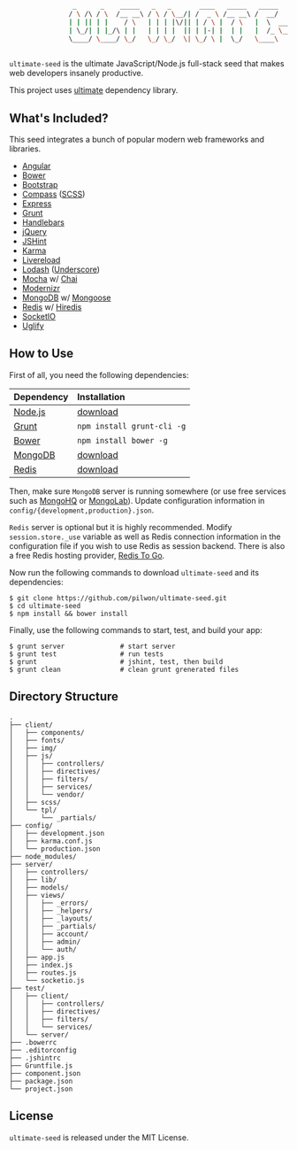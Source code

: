 ```sh
                _      _    _____   _   _       ____   _____   _____        ____   _____  _____  ____ 
               / \ /\ / \  /__ __\ / \ / \__/| /  _ \ /__ __\ /  __/       / ___\ /  __/ /  __/ /  _ \
               | | || | |    / \   | | | |\/|| | / \ |  / \   |  \  _____  |    \ |  \   |  \   | | \|
               | \_/| | |_/\ | |   | | | |  || | |-| |  | |   |  /_ \____\ \___ | |  /_  |  /_  | |_/|
               \____/ \____/ \_/   \_/ \_/  \| \_/ \ |  \_/   \____\       \____/ \____\ \____\ \____/
                                                                           
```

`ultimate-seed` is the ultimate JavaScript/Node.js full-stack seed that makes web developers insanely productive.

This project uses [ultimate](https://github.com/pilwon/ultimate) dependency library.

## What's Included?

  This seed integrates a bunch of popular modern web frameworks and libraries.

  * [Angular](http://angularjs.org/)
  * [Bower](http://twitter.github.com/bower/)
  * [Bootstrap](http://twitter.github.com/bootstrap/)
  * [Compass](http://compass-style.org/) ([SCSS](http://sass-lang.com/))
  * [Express](http://expressjs.com/)
  * [Grunt](http://gruntjs.com/)
  * [Handlebars](http://handlebarsjs.com/)
  * [jQuery](http://jquery.com/)
  * [JSHint](http://www.jshint.com/)
  * [Karma](http://karma-runner.github.com/)
  * [Livereload](http://livereload.com/)
  * [Lodash](http://lodash.com/) ([Underscore](http://underscorejs.org/))
  * [Mocha](http://visionmedia.github.com/mocha/) w/ [Chai](http://chaijs.com/)
  * [Modernizr](http://modernizr.com/)
  * [MongoDB](http://www.mongodb.org/) w/ [Mongoose](http://www.mongoose.com/)
  * [Redis](http://redis.io/) w/ [Hiredis](https://github.com/redis/hiredis)
  * [SocketIO](http://socket.io/)
  * [Uglify](http://lisperator.net/uglifyjs/)

## How to Use

  First of all, you need the following dependencies:

| Dependency                                | Installation                                 |
|:------------------------------------------|:---------------------------------------------|
| [Node.js](http://nodejs.org/)             | [download](http://nodejs.org/download/)      |
| [Grunt](http://gruntjs.com/)              | `npm install grunt-cli -g`                   |
| [Bower](http://twitter.github.com/bower/) | `npm install bower -g`                       |
| [MongoDB](http://www.mongodb.org/)        | [download](http://www.mongodb.org/downloads) |
| [Redis](http://redis.io/)                 | [download](http://redis.io/download)         |

  Then, make sure `MongoDB` server is running somewhere (or use free services such as [MongoHQ](https://www.mongohq.com/) or [MongoLab](https://mongolab.com/)). Update configuration information in `config/{development,production}.json`.

  `Redis` server is optional but it is highly recommended. Modify `session.store._use` variable as well as Redis connection information in the configuration file if you wish to use Redis as session backend. There is also a free Redis hosting provider, [Redis To Go](http://redistogo.com/).

  Now run the following commands to download `ultimate-seed` and its dependencies:

    $ git clone https://github.com/pilwon/ultimate-seed.git
    $ cd ultimate-seed
    $ npm install && bower install

  Finally, use the following commands to start, test, and build your app:

    $ grunt server              # start server
    $ grunt test                # run tests
    $ grunt                     # jshint, test, then build
    $ grunt clean               # clean grunt grenerated files

## Directory Structure

```
.
├── client/
│   ├── components/
│   ├── fonts/
│   ├── img/
│   ├── js/
│   │   ├── controllers/
│   │   ├── directives/
│   │   ├── filters/
│   │   ├── services/
│   │   └── vendor/
│   ├── scss/
│   └── tpl/
│       └── _partials/
├── config/
│   ├── development.json
│   ├── karma.conf.js
│   └── production.json
├── node_modules/
├── server/
│   ├── controllers/
│   ├── lib/
│   ├── models/
│   ├── views/
│   │   ├── _errors/
│   │   ├── _helpers/
│   │   ├── _layouts/
│   │   ├── _partials/
│   │   ├── account/
│   │   ├── admin/
│   │   └── auth/
│   ├── app.js
│   ├── index.js
│   ├── routes.js
│   └── socketio.js
├── test/
│   ├── client/
│   │   ├── controllers/
│   │   ├── directives/
│   │   ├── filters/
│   │   └── services/
│   └── server/
├── .bowerrc
├── .editorconfig
├── .jshintrc
├── Gruntfile.js
├── component.json
├── package.json
└── project.json
```

## License

  `ultimate-seed` is released under the MIT License.
